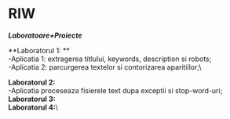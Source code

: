 # RIW
***Laboratoare+Proiecte***

**Laboratorul 1: **\
	-Aplicatia 1: extragerea titlului, keywords, description si robots;\
	-Aplicatia 2: parcurgerea textelor si contorizarea aparitiilor;\

**Laboratorul 2:**\
	-Aplicatia proceseaza fisierele text dupa exceptii si stop-word-uri;\
**Laboratorul 3:**\
**Laboratorul 4:**\

	
